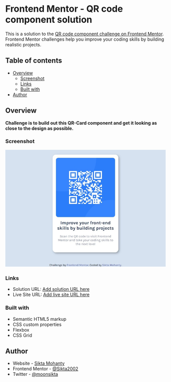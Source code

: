 # Frontend Mentor - QR code component solution

This is a solution to the [QR code component challenge on Frontend Mentor](https://www.frontendmentor.io/challenges/qr-code-component-iux_sIO_H). Frontend Mentor challenges help you improve your coding skills by building realistic projects. 

## Table of contents

- [Overview](#overview)
  - [Screenshot](#screenshot)
  - [Links](#links)
  - [Built with](#built-with)
- [Author](#author)

## Overview

**Challenge is to build out this QR-Card component and get it looking as close to the design as possible.**

### Screenshot

![./Desktop-Screenshot.jpeg](./Desktop-Screenshot.jpeg)

### Links

- Solution URL: [Add solution URL here](https://your-solution-url.com)
- Live Site URL: [Add live site URL here](https://sikta2002.github.io/QR-Code-Component/)

### Built with

- Semantic HTML5 markup
- CSS custom properties
- Flexbox
- CSS Grid

## Author

- Website - [Sikta Mohanty](https://github.com/Sikta2002)
- Frontend Mentor - [@Sikta2002](https://www.frontendmentor.io/profile/Sikta2002)
- Twitter - [@moonsikta](https://twitter.com/moonsikta)
